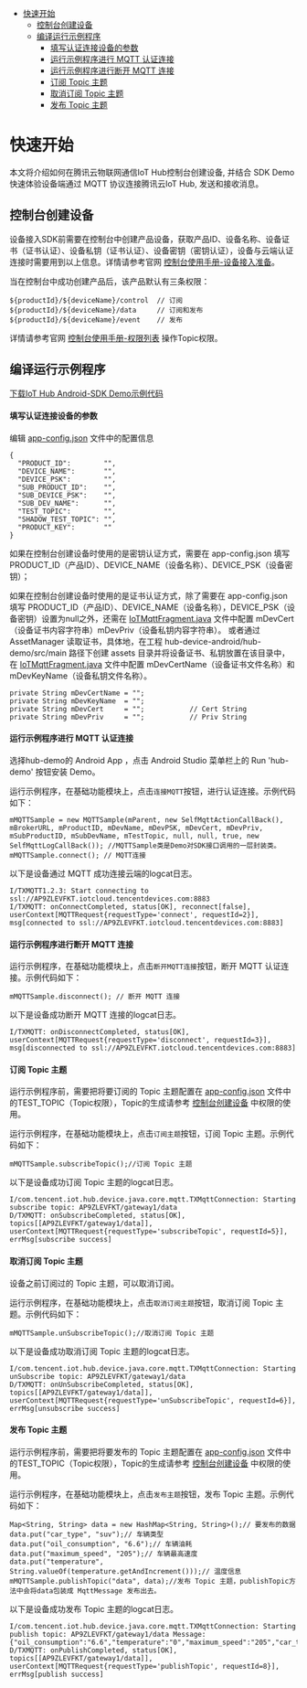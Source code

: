 * [快速开始](#快速开始)
  *  [控制台创建设备](#控制台创建设备)
  *  [编译运行示例程序](#编译运行示例程序)
     *  [填写认证连接设备的参数](#填写认证连接设备的参数)
     *  [运行示例程序进行 MQTT 认证连接](#运行示例程序进行-MQTT-认证连接)
     *  [运行示例程序进行断开 MQTT 连接](#运行示例程序进行断开-MQTT-连接)
     *  [订阅 Topic 主题](#订阅-Topic-主题)
     *  [取消订阅 Topic 主题](#取消订阅-Topic-主题)
     *  [发布 Topic 主题](#发布-Topic-主题)

# 快速开始
本文将介绍如何在腾讯云物联网通信IoT Hub控制台创建设备, 并结合 SDK Demo 快速体验设备端通过 MQTT 协议连接腾讯云IoT Hub, 发送和接收消息。

## 控制台创建设备

设备接入SDK前需要在控制台中创建产品设备，获取产品ID、设备名称、设备证书（证书认证）、设备私钥（证书认证）、设备密钥（密钥认证），设备与云端认证连接时需要用到以上信息。详情请参考官网 [控制台使用手册-设备接入准备](https://cloud.tencent.com/document/product/634/14442)。

当在控制台中成功创建产品后，该产品默认有三条权限：
```
${productId}/${deviceName}/control  // 订阅
${productId}/${deviceName}/data     // 订阅和发布
${productId}/${deviceName}/event    // 发布
```
详情请参考官网 [控制台使用手册-权限列表](https://cloud.tencent.com/document/product/634/14444) 操作Topic权限。

## 编译运行示例程序

[下载IoT Hub Android-SDK Demo示例代码](https://github.com/tencentyun/iot-device-java/blob/master/hub-device-android/README.md#下载IoT-Hub-Android-SDK-Demo示例代码)

#### 填写认证连接设备的参数
编辑 [app-config.json](https://github.com/tencentyun/iot-device-java/blob/master/hub-device-android/app-config.json) 文件中的配置信息
```
{
  "PRODUCT_ID":        "",
  "DEVICE_NAME":       "",
  "DEVICE_PSK":        "",
  "SUB_PRODUCT_ID":    "",
  "SUB_DEVICE_PSK":    "",
  "SUB_DEV_NAME":      "",
  "TEST_TOPIC":        "",
  "SHADOW_TEST_TOPIC": "",
  "PRODUCT_KEY":       ""
}
```
如果在控制台创建设备时使用的是密钥认证方式，需要在 app-config.json 填写 PRODUCT_ID（产品ID）、DEVICE_NAME（设备名称）、DEVICE_PSK（设备密钥）；

如果在控制台创建设备时使用的是证书认证方式，除了需要在 app-config.json 填写 PRODUCT_ID（产品ID）、DEVICE_NAME（设备名称），DEVICE_PSK（设备密钥）设置为null之外，还需在 [IoTMqttFragment.java](https://github.com/tencentyun/iot-device-java/blob/master/hub-device-android/hub-demo/src/main/java/com/tencent/iot/hub/device/android/app/IoTMqttFragment.java) 文件中配置 mDevCert（设备证书内容字符串）mDevPriv（设备私钥内容字符串）。
或者通过 AssetManager 读取证书，具体地，在工程 hub-device-android/hub-demo/src/main 路径下创建 assets 目录并将设备证书、私钥放置在该目录中，在 [IoTMqttFragment.java](https://github.com/tencentyun/iot-device-java/blob/master/hub-device-android/hub-demo/src/main/java/com/tencent/iot/hub/device/android/app/IoTMqttFragment.java) 文件中配置 mDevCertName（设备证书文件名称）和mDevKeyName（设备私钥文件名称）。
```
private String mDevCertName = "";
private String mDevKeyName  = "";
private String mDevCert     = "";           // Cert String
private String mDevPriv     = "";           // Priv String
```

#### 运行示例程序进行 MQTT 认证连接
选择hub-demo的 Android App ，点击 Android Studio 菜单栏上的 Run 'hub-demo' 按钮安装 Demo。

运行示例程序，在基础功能模块上，点击`连接MQTT`按钮，进行认证连接。示例代码如下：
```
mMQTTSample = new MQTTSample(mParent, new SelfMqttActionCallBack(), mBrokerURL, mProductID, mDevName, mDevPSK, mDevCert, mDevPriv, mSubProductID, mSubDevName, mTestTopic, null, null, true, new SelfMqttLogCallBack()); //MQTTSample类是Demo对SDK接口调用的一层封装类。
mMQTTSample.connect(); // MQTT连接
```

以下是设备通过 MQTT 成功连接云端的logcat日志。
```
I/TXMQTT1.2.3: Start connecting to ssl://AP9ZLEVFKT.iotcloud.tencentdevices.com:8883
I/TXMQTT: onConnectCompleted, status[OK], reconnect[false], userContext[MQTTRequest{requestType='connect', requestId=2}], msg[connected to ssl://AP9ZLEVFKT.iotcloud.tencentdevices.com:8883]
```

#### 运行示例程序进行断开 MQTT 连接

运行示例程序，在基础功能模块上，点击`断开MQTT连接`按钮，断开 MQTT 认证连接。示例代码如下：
```
mMQTTSample.disconnect(); // 断开 MQTT 连接
```

以下是设备成功断开 MQTT 连接的logcat日志。
```
I/TXMQTT: onDisconnectCompleted, status[OK], userContext[MQTTRequest{requestType='disconnect', requestId=3}], msg[disconnected to ssl://AP9ZLEVFKT.iotcloud.tencentdevices.com:8883]
```

#### 订阅 Topic 主题
运行示例程序前，需要把将要订阅的 Topic 主题配置在 [app-config.json](https://github.com/tencentyun/iot-device-java/blob/master/hub-device-android/app-config.json) 文件中的TEST_TOPIC（Topic权限），Topic的生成请参考 [控制台创建设备](#控制台创建设备) 中权限的使用。

运行示例程序，在基础功能模块上，点击`订阅主题`按钮，订阅 Topic 主题。示例代码如下：
```
mMQTTSample.subscribeTopic();//订阅 Topic 主题
```

以下是设备成功订阅 Topic 主题的logcat日志。
```
I/com.tencent.iot.hub.device.java.core.mqtt.TXMqttConnection: Starting subscribe topic: AP9ZLEVFKT/gateway1/data
D/TXMQTT: onSubscribeCompleted, status[OK], topics[[AP9ZLEVFKT/gateway1/data]], userContext[MQTTRequest{requestType='subscribeTopic', requestId=5}], errMsg[subscribe success]
```

#### 取消订阅 Topic 主题
设备之前订阅过的 Topic 主题，可以取消订阅。

运行示例程序，在基础功能模块上，点击`取消订阅主题`按钮，取消订阅 Topic 主题。示例代码如下：
```
mMQTTSample.unSubscribeTopic();//取消订阅 Topic 主题
```

以下是设备成功取消订阅 Topic 主题的logcat日志。
```
I/com.tencent.iot.hub.device.java.core.mqtt.TXMqttConnection: Starting unSubscribe topic: AP9ZLEVFKT/gateway1/data
D/TXMQTT: onUnSubscribeCompleted, status[OK], topics[[AP9ZLEVFKT/gateway1/data]], userContext[MQTTRequest{requestType='unSubscribeTopic', requestId=6}], errMsg[unsubscribe success]
```

#### 发布 Topic 主题
运行示例程序前，需要把将要发布的 Topic 主题配置在 [app-config.json](https://github.com/tencentyun/iot-device-java/blob/master/hub-device-android/app-config.json) 文件中的TEST_TOPIC（Topic权限），Topic的生成请参考 [控制台创建设备](#控制台创建设备) 中权限的使用。

运行示例程序，在基础功能模块上，点击`发布主题`按钮，发布 Topic 主题。示例代码如下：
```
Map<String, String> data = new HashMap<String, String>();// 要发布的数据
data.put("car_type", "suv");// 车辆类型
data.put("oil_consumption", "6.6");// 车辆油耗
data.put("maximum_speed", "205");// 车辆最高速度
data.put("temperature", String.valueOf(temperature.getAndIncrement()));// 温度信息
mMQTTSample.publishTopic("data", data);//发布 Topic 主题，publishTopic方法中会将data包装成 MqttMessage 发布出去。
```

以下是设备成功发布 Topic 主题的logcat日志。
```
I/com.tencent.iot.hub.device.java.core.mqtt.TXMqttConnection: Starting publish topic: AP9ZLEVFKT/gateway1/data Message: {"oil_consumption":"6.6","temperature":"0","maximum_speed":"205","car_type":"suv"}
D/TXMQTT: onPublishCompleted, status[OK], topics[[AP9ZLEVFKT/gateway1/data]],  userContext[MQTTRequest{requestType='publishTopic', requestId=8}], errMsg[publish success]
```
